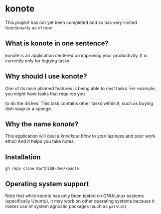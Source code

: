 # konote
This project has not yet been completed and so has very limited functionality as of now.


## What is konote in one sentence?
konote is an application centered on improving your productivity. It is currently only for logging tasks.

## Why should I use konote?
One of its main planned features is being able to nest tasks. For example, you might have tasks that requires you

to do the dishes. This task contains other tasks within it, such as buying dish soap or a sponge.

## Why the name _konote_?
This application will deal a _knockout blow_ to your laziness and poor work ethic!
And it helps you take notes.


## Installation

```gh repo clone KarthikB-dev/konote```


## Operating system support
Note that while konote has only been tested on GNU/Linux systems (specifically Ubuntu), it may work on other operating systems because it makes use of system agnostic packages (such as `pathlib`)
